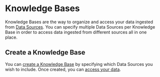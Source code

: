 # Knowledge Bases

Knowledge Bases are the way to organize and access your data ingested from [Data Sources](../data-sources/create-data-source.md). You can specify multiple Data Sources per Knowledge Base in order to access data ingested from different sources all in one place.

## Create a Knowledge Base

You can [create a Knowledge Base](https://cloud.griptape.ai/knowledge-bases/create) by specifying which Data Sources you wish to include. Once created, you can [access your data](accessing-data.md).
